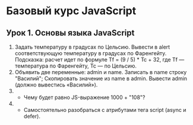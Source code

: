 # Базовый курс JavaScript
## Урок 1. Основы языка JavaScript
1. Задать температуру в градусах по Цельсию. Вывести в alert соответствующую температуру в
градусах по Фаренгейту. Подсказка: расчет идет по формуле Tf = (9 / 5) * Tc + 32, где Tf —
температура по Фаренгейту, Tc — по Цельсию.
2. Объявить две переменные: admin и name. Записать в name строку "Василий"; Скопировать
значение из name в admin. Вывести admin (должно вывестись «Василий»).
3. * Чему будет равно JS-выражение 1000 + "108"?
4. * Самостоятельно разобраться с атрибутами тега script (async и defer).
